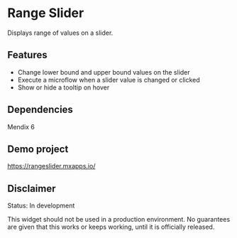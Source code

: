 # Range Slider
Displays range of values on a slider.

## Features
* Change lower bound and upper bound values on the slider
* Execute a microflow when a slider value is changed or clicked
* Show or hide a tooltip on hover

## Dependencies
Mendix 6

## Demo project
https://rangeslider.mxapps.io/

## Disclaimer
Status: In development

This widget should not be used in a production environment.
No guarantees are given that this works or keeps working, until it is officially released.
